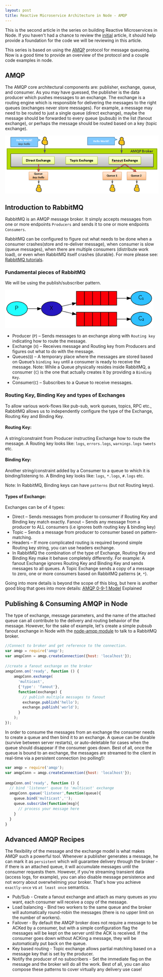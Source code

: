 ```yaml
---
layout: post
title: Reactive Microservice Architecture in Node - AMQP
---
```


This is the second article in the series on building Reactive Microservices in Node.  If you haven't had a chance to review the [initial](/2014/11/15/reactive-microservices) article, it should help provide a foundation for the code we will be reviewing in this article.

This series is based on using the [AMQP](http://en.m.wikipedia.org/wiki/Advanced_Message_Queuing_Protocol) protocol for message queueing.  Now is a good time to provide an overview of the protocol and a couple code examples in node.

## AMQP

The AMQP core architectural components are: publisher, exchange, queue, and consumer. As you may have guessed, the publisher is the data producer which pushes messages to an exchange. The exchange is a routing engine which is responsible for delivering the messages to the right queues (exchanges never store messages). For example, a message may need to be routed to just a single queue (direct exchange), maybe the message should be forwarded to every queue (pubsub) in the list (fanout exchange), or perhaps the message should be routed based on a key (topic exchange).

![AMQP Image](/public/amqp-diagram.png)

## Introduction to RabbitMQ

RabbitMQ is an AMQP message broker. It simply accepts messages from one or more endpoints `Producers` and sends it to one or more endpoints `Consumers`.

RabbitMQ can be configured to figure out what needs to be done when a consumer crashes(store and re-deliver message), when consumer is slow (queue messages), when there are multiple consumers (distribute work load), or even when RabbitMQ itself crashes (durable). For more please see: [RabbitMQ tutorials](http://www.rabbitmq.com/getstarted.html).

### Fundamental pieces of RabbitMQ

We will be using the publish/subscriber pattern.

![RabbitMQ Pub/Sub Image](/public/rabbitmq-pubsub.png)

* Producer (`P`) – Sends messages to an exchange along with `Routing key` indicating how to route the message.
* Exchange (`X`) – Receives message and Routing key from Producers and figures out what to do with the message.
* Queues(`Q`) – A temporary place where the messages are stored based on Queue’s `binding key` until a consumer is ready to receive the message. Note: While a Queue physically resides inside RabbitMQ, a consumer (`C`) is the one that actually creates it by providing a `Binding Key`.
* Consumer(`C`) – Subscribes to a Queue to receive messages.

### Routing Key, Binding Key and types of Exchanges

To allow various work-flows like pub-sub, work queues, topics, RPC etc., RabbitMQ allows us to independently configure the type of the Exchange, Routing Key and Binding Key.

#### Routing Key:

A string/constraint from Producer instructing Exchange how to route the message. A Routing key looks like: `logs`, `errors.logs`, `warnings.logs` `tweets` etc.

#### Binding Key:

Another string/constraint added by a Consumer to a queue to which it is binding/listening to. A Binding key looks like: `logs`, `*.logs`, `#.logs` etc.

Note: In RabbitMQ, Binding keys can have `patterns` (but not Routing keys).

#### Types of Exchange:

Exchanges can be of 4 types:

* Direct – Sends messages from producer to consumer if Routing Key and Binding key match exactly.
Fanout – Sends any message from a producer to ALL consumers (i.e ignores both routing key & binding key)
* Topic – Sends a message from producer to consumer based on pattern-matching.
* Headers – If more complicated routing is required beyond simple Routing key string, you can use headers exchange.
* In RabbitMQ the combination of the type of Exchange, Routing Key and Binding Key make it behave completely differently. For example: A fanout Exchange ignores Routing Key and Binding Key and sends messages to all queues. A Topic Exchange sends a copy of a message to zero, one or more consumers based on RabbitMQ patterns (`#`, `*`).

Going into more details is beyond the scope of this blog, but here is another good blog that goes into more details: [AMQP 0-9-1 Model](http://www.rabbitmq.com/tutorials/amqp-concepts.html) Explained

## Publishing & Consuming AMQP in Node

The type of exchange, message parameters, and the name of the attached queue can all contribute to the delivery and routing behavior of the message. However, for the sake of example, let's create a simple pubsub fanout exchange in Node with the  [node-amqp module](https://github.com/postwait/node-amqp) to talk to a RabbitMQ broker.

```javascript
//Connect to broker and get reference to the connection.
var amqp = require('amqp');
var amqpConn = amqp.createConnection({host: 'localhost'});

//create a fanout exchange on the broker
amqpConn.on('ready', function () {
    amqpConn.exchange(
      'multicast',
      {'type': 'fanout'},
      function(exchange) {
        // publish multiple messages to fanout
        exchange.publish('hello');
        exchange.publish('world');
      }
    );
});
```

In order to consume the messages from an exchange the consumer needs to create a queue and then bind it to an exchange. A queue can be durable (survive between server restarts), or auto-deletable for cases when the queue should disappear if the consumer goes down. Best of all, once the queue is bound to an exchange, the messages are streamed to the client in real-time via a persistent connection (no polling!):

```javascript
var amqp = require('amqp');
var amqpConn = amqp.createConnection({host: 'localhost'});

amqpConn.on('ready', function () {
  // bind 'listener' queue to 'multicast' exchange
  amqpConn.queue('listener',function(queue){
    queue.bind('multicast','');
    queue.subscribe(function(msg){
      // process your message here
    }
  }
}
```

## Advanced AMQP Recipes

The flexibility of the message and the exchange model is what makes AMQP such a powerful tool. Whenever a publisher generates a message, he can mark it as `persistent` which will guarantee delivery through the broker - if there is an attached queue, it will accumulate messages until the consumer requests them. However, if you're streaming transient data (access logs, for example), you can also disable message persistence and not worry about overwhelming your broker. That's how you achieve `exactly-once` vs `at least once` semantics.

* Pub/Sub - Create a fanout exchange and attach as many queues as you want, each consumer will receive a copy of the message.
* Load balancing - Bind two workers to the same queue and the broker will automatically round-robin the messages (there is no upper limit on the number of workers).
* Failover - By default the AMQP broker does not require a message to be ACKed by a consumer, but with a simple configuration flag the messages will be kept on the server until the ACK is received. If the consumer goes down without ACKing a message, they will be automatically put back on the queue.
* Key based routing - Topic exchange allows partial matching based on a message key that is set by the producer.
* Notify the producer of no subscribers - Set the immediate flag on the message and the broker will do all the work. Best of all, you can also compose these patterns to cover virtually any delivery use case!
